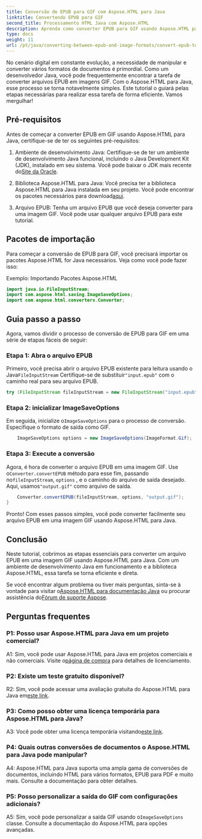 ```yaml
---
title: Conversão de EPUB para GIF com Aspose.HTML para Java
linktitle: Convertendo EPUB para GIF
second_title: Processamento HTML Java com Aspose.HTML
description: Aprenda como converter EPUB para GIF usando Aspose.HTML para Java. Simples, eficiente e confiável.
type: docs
weight: 11
url: /pt/java/converting-between-epub-and-image-formats/convert-epub-to-gif/
---
```

No cenário digital em constante evolução, a necessidade de manipular e converter vários formatos de documentos é primordial. Como um desenvolvedor Java, você pode frequentemente encontrar a tarefa de converter arquivos EPUB em imagens GIF. Com o Aspose.HTML para Java, esse processo se torna notavelmente simples. Este tutorial o guiará pelas etapas necessárias para realizar essa tarefa de forma eficiente. Vamos mergulhar!

## Pré-requisitos

Antes de começar a converter EPUB em GIF usando Aspose.HTML para Java, certifique-se de ter os seguintes pré-requisitos:

1. Ambiente de desenvolvimento Java:
    Certifique-se de ter um ambiente de desenvolvimento Java funcional, incluindo o Java Development Kit (JDK), instalado em seu sistema. Você pode baixar o JDK mais recente do[Site da Oracle](https://www.oracle.com/java/technologies/javase-downloads.html).

2. Biblioteca Aspose.HTML para Java:
    Você precisa ter a biblioteca Aspose.HTML para Java instalada em seu projeto. Você pode encontrar os pacotes necessários para download[aqui](https://releases.aspose.com/html/java/).

3. Arquivo EPUB:
   Tenha um arquivo EPUB que você deseja converter para uma imagem GIF. Você pode usar qualquer arquivo EPUB para este tutorial.

## Pacotes de importação

Para começar a conversão de EPUB para GIF, você precisará importar os pacotes Aspose.HTML for Java necessários. Veja como você pode fazer isso:

Exemplo: Importando Pacotes Aspose.HTML
```java
import java.io.FileInputStream;
import com.aspose.html.saving.ImageSaveOptions;
import com.aspose.html.converters.Converter;
```

## Guia passo a passo

Agora, vamos dividir o processo de conversão de EPUB para GIF em uma série de etapas fáceis de seguir:

### Etapa 1: Abra o arquivo EPUB

 Primeiro, você precisa abrir o arquivo EPUB existente para leitura usando o Java`FileInputStream` Certifique-se de substituir`"input.epub"` com o caminho real para seu arquivo EPUB.

```java
try (FileInputStream fileInputStream = new FileInputStream("input.epub")) {
```

### Etapa 2: inicializar ImageSaveOptions

 Em seguida, inicialize o`ImageSaveOptions` para o processo de conversão. Especifique o formato de saída como GIF.

```java
    ImageSaveOptions options = new ImageSaveOptions(ImageFormat.Gif);
```

### Etapa 3: Execute a conversão

 Agora, é hora de converter o arquivo EPUB em uma imagem GIF. Use o`Converter.convertEPUB` método para esse fim, passando no`fileInputStream`, `options` , e o caminho do arquivo de saída desejado. Aqui, usamos`"output.gif"` como arquivo de saída.

```java
    Converter.convertEPUB(fileInputStream, options, "output.gif");
}
```

Pronto! Com esses passos simples, você pode converter facilmente seu arquivo EPUB em uma imagem GIF usando Aspose.HTML para Java.

## Conclusão

Neste tutorial, cobrimos as etapas essenciais para converter um arquivo EPUB em uma imagem GIF usando Aspose.HTML para Java. Com um ambiente de desenvolvimento Java em funcionamento e a biblioteca Aspose.HTML, essa tarefa se torna eficiente e direta.

 Se você encontrar algum problema ou tiver mais perguntas, sinta-se à vontade para visitar o[Aspose.HTML para documentação Java](https://reference.aspose.com/html/java/) ou procurar assistência do[Fórum de suporte Aspose](https://forum.aspose.com/).

## Perguntas frequentes

### P1: Posso usar Aspose.HTML para Java em um projeto comercial?

A1: Sim, você pode usar Aspose.HTML para Java em projetos comerciais e não comerciais. Visite o[página de compra](https://purchase.aspose.com/buy) para detalhes de licenciamento.

### P2: Existe um teste gratuito disponível?

 R2: Sim, você pode acessar uma avaliação gratuita do Aspose.HTML para Java em[este link](https://releases.aspose.com/).

### P3: Como posso obter uma licença temporária para Aspose.HTML para Java?

 A3: Você pode obter uma licença temporária visitando[este link](https://purchase.aspose.com/temporary-license/).

### P4: Quais outras conversões de documentos o Aspose.HTML para Java pode manipular?

A4: Aspose.HTML para Java suporta uma ampla gama de conversões de documentos, incluindo HTML para vários formatos, EPUB para PDF e muito mais. Consulte a documentação para obter detalhes.

### P5: Posso personalizar a saída do GIF com configurações adicionais?

 A5: Sim, você pode personalizar a saída GIF usando o`ImageSaveOptions` classe. Consulte a documentação do Aspose.HTML para opções avançadas.